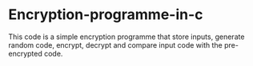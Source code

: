 # Encryption-programme-in-c
This code is a simple encryption programme that store inputs, generate random code, encrypt, decrypt and compare input code with the pre-encrypted code.
